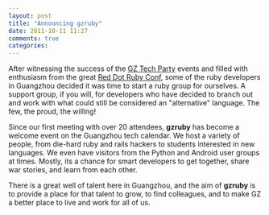 ```yaml
---
layout: post
title: "Announcing gzruby"
date: 2011-10-11 11:27
comments: true
categories: 
---
```


After witnessing the success of the [GZ Tech Party](http://techparty.org) events and filled with enthusiasm from the great [Red Dot Ruby Conf](http://reddotrubyconf.com), some of the ruby developers in Guangzhou decided it was time to start a ruby group for ourselves. A support group, if you will, for developers who have decided to branch out and work with what could still be considered an "alternative" language. The few, the proud, the willing!

Since our first meeting with over 20 attendees, **gzruby** has become a welcome event on the Guangzhou tech calendar. We host a variety of people, from die-hard ruby and rails hackers to students interested in new languages. We even have visitors from the Python and Android user groups at times. Mostly, its a chance for smart developers to get together, share war stories, and learn from each other.

There is a great well of talent here in Guangzhou, and the aim of **gzruby** is to provide a place for that talent to grow, to find colleagues, and to make GZ a better place to live and work for all of us. 